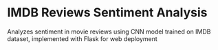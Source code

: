 # IMDB Reviews Sentiment Analysis
 Analyzes sentiment in movie reviews using CNN model trained on IMDB dataset, implemented with Flask for web deployment
